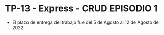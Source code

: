 # TP-13 - Express - CRUD EPISODIO 1
- El plazo de entrega del trabajo fue del 5 de Agosto al 12 de Agosto de 2022.
